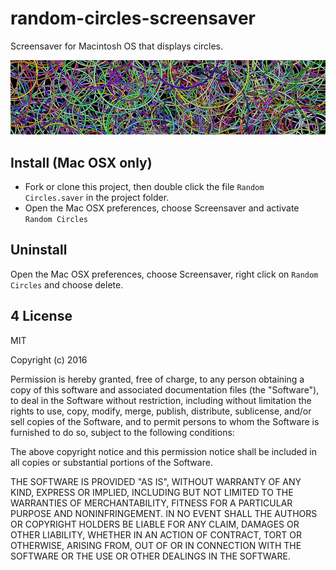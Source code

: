 # random-circles-screensaver
Screensaver for Macintosh OS that displays circles.

![Random Circles Mac OS screensaver example](./assets/random-circles-example.jpg?raw=true "Random Circles Mac OS screensaver example")

## Install (Mac OSX only)

* Fork or clone this project, then double click the file `Random Circles.saver` in the project folder.
* Open the Mac OSX preferences, choose Screensaver and activate `Random Circles`

## Uninstall

Open the Mac OSX preferences, choose Screensaver, right click on `Random Circles` and choose delete.

## 4 License

MIT

Copyright (c) 2016 

Permission is hereby granted, free of charge, to any person obtaining a copy
of this software and associated documentation files (the "Software"), to deal
in the Software without restriction, including without limitation the rights
to use, copy, modify, merge, publish, distribute, sublicense, and/or sell
copies of the Software, and to permit persons to whom the Software is
furnished to do so, subject to the following conditions:

The above copyright notice and this permission notice shall be included in all
copies or substantial portions of the Software.

THE SOFTWARE IS PROVIDED "AS IS", WITHOUT WARRANTY OF ANY KIND, EXPRESS OR
IMPLIED, INCLUDING BUT NOT LIMITED TO THE WARRANTIES OF MERCHANTABILITY,
FITNESS FOR A PARTICULAR PURPOSE AND NONINFRINGEMENT. IN NO EVENT SHALL THE
AUTHORS OR COPYRIGHT HOLDERS BE LIABLE FOR ANY CLAIM, DAMAGES OR OTHER
LIABILITY, WHETHER IN AN ACTION OF CONTRACT, TORT OR OTHERWISE, ARISING FROM,
OUT OF OR IN CONNECTION WITH THE SOFTWARE OR THE USE OR OTHER DEALINGS IN THE
SOFTWARE.